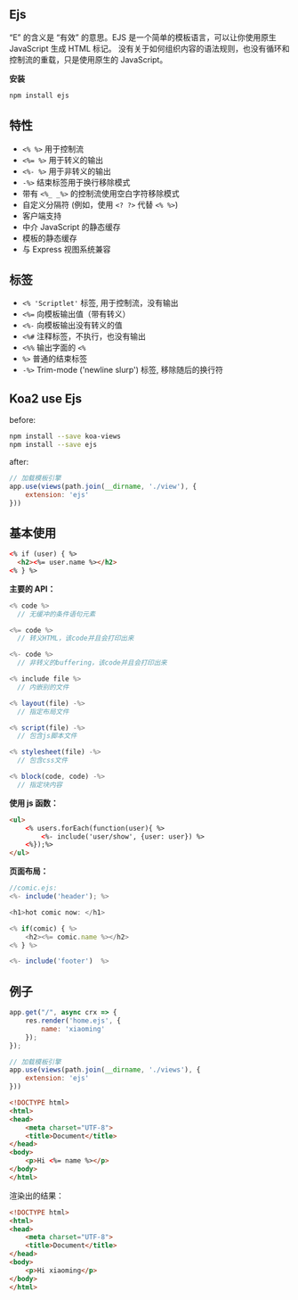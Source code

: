 
## Ejs
“E” 的含义是 “有效” 的意思。EJS 是一个简单的模板语言，可以让你使用原生 JavaScript 生成 HTML 标记。
没有关于如何组织内容的语法规则，也没有循环和控制流的重载，只是使用原生的 JavaScript。


**安装**

```js
npm install ejs
```

## 特性

- `<% %>` 用于控制流
- `<%= %>` 用于转义的输出
- `<%- %>` 用于非转义的输出
- `-%>` 结束标签用于换行移除模式
- 带有 `<%_ _%>` 的控制流使用空白字符移除模式
- 自定义分隔符 (例如，使用 `<? ?>` 代替 `<% %>`)
- 客户端支持
- 中介 JavaScript 的静态缓存
- 模板的静态缓存
- 与 Express 视图系统兼容

## 标签

- `<% 'Scriptlet'` 标签, 用于控制流，没有输出
- `<%=` 向模板输出值（带有转义）
- `<%-` 向模板输出没有转义的值
- `<%#` 注释标签，不执行，也没有输出
- `<%%` 输出字面的 `<%`
- `%>` 普通的结束标签
- `-%>` Trim-mode ('newline slurp') 标签, 移除随后的换行符

## Koa2 use Ejs

before:

```bash
npm install --save koa-views
npm install --save ejs
```

after:

```js
// 加载模板引擎
app.use(views(path.join(__dirname, './view'), {
    extension: 'ejs'
}))
```

## 基本使用

```html
<% if (user) { %>
  <h2><%= user.name %></h2>
<% } %>
```

**主要的 API：**

```js
<% code %>
  // 无缓冲的条件语句元素

<%= code %>
  // 转义HTML，该code并且会打印出来

<%- code %>
  // 非转义的buffering，该code并且会打印出来

<% include file %>
  // 内嵌别的文件

<% layout(file) -%>
  // 指定布局文件

<% script(file) -%>
  // 包含js脚本文件

<% stylesheet(file) -%>
  // 包含css文件

<% block(code, code) -%>
  // 指定块内容
```

**使用 js 函数：**

```html
<ul>
    <% users.forEach(function(user){ %>
        <%- include('user/show', {user: user}) %>
    <%});%>
</ul>
```

**页面布局：**
```js
//comic.ejs:
<%- include('header'); %>

<h1>hot comic now: </h1>

<% if(comic) { %>
    <h2><%= comic.name %></h2>
<% } %>

<%- include('footer')  %>
```

## 例子


```js
app.get("/", async crx => {
    res.render('home.ejs', {
        name: 'xiaoming'
    });
});

// 加载模板引擎
app.use(views(path.join(__dirname, './views'), {
    extension: 'ejs'
}))
```

```html
<!DOCTYPE html>
<html>
<head>
    <meta charset="UTF-8">
    <title>Document</title>
</head>
<body>
    <p>Hi <%= name %></p>
</body>
</html>
```

渲染出的结果：

```html
<!DOCTYPE html>
<html>
<head>
    <meta charset="UTF-8">
    <title>Document</title>
</head>
<body>
    <p>Hi xiaoming</p>
</body>
</html>
```
